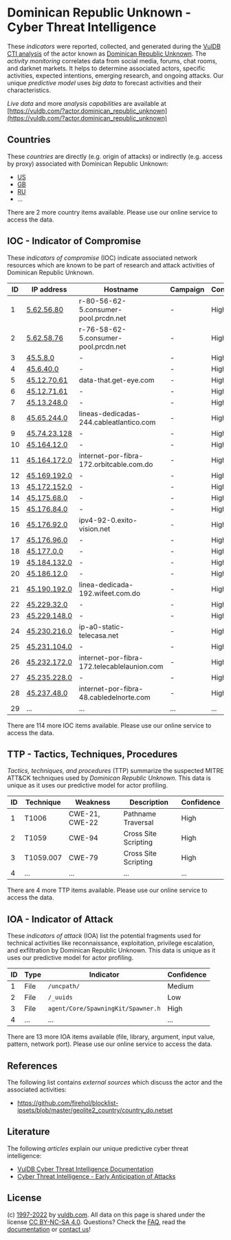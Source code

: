 # Dominican Republic Unknown - Cyber Threat Intelligence

These _indicators_ were reported, collected, and generated during the [VulDB CTI analysis](https://vuldb.com/?kb.cti) of the actor known as [Dominican Republic Unknown](https://vuldb.com/?actor.dominican_republic_unknown). The _activity monitoring_ correlates data from social media, forums, chat rooms, and darknet markets. It helps to determine associated actors, specific activities, expected intentions, emerging research, and ongoing attacks. Our unique _predictive model_ uses _big data_ to forecast activities and their characteristics.

_Live data_ and more _analysis capabilities_ are available at [https://vuldb.com/?actor.dominican_republic_unknown](https://vuldb.com/?actor.dominican_republic_unknown)

## Countries

These _countries_ are directly (e.g. origin of attacks) or indirectly (e.g. access by proxy) associated with Dominican Republic Unknown:

* [US](https://vuldb.com/?country.us)
* [GB](https://vuldb.com/?country.gb)
* [RU](https://vuldb.com/?country.ru)
* ...

There are 2 more country items available. Please use our online service to access the data.

## IOC - Indicator of Compromise

These _indicators of compromise_ (IOC) indicate associated network resources which are known to be part of research and attack activities of Dominican Republic Unknown.

ID | IP address | Hostname | Campaign | Confidence
-- | ---------- | -------- | -------- | ----------
1 | [5.62.56.80](https://vuldb.com/?ip.5.62.56.80) | r-80-56-62-5.consumer-pool.prcdn.net | - | High
2 | [5.62.58.76](https://vuldb.com/?ip.5.62.58.76) | r-76-58-62-5.consumer-pool.prcdn.net | - | High
3 | [45.5.8.0](https://vuldb.com/?ip.45.5.8.0) | - | - | High
4 | [45.6.40.0](https://vuldb.com/?ip.45.6.40.0) | - | - | High
5 | [45.12.70.61](https://vuldb.com/?ip.45.12.70.61) | data-that.get-eye.com | - | High
6 | [45.12.71.61](https://vuldb.com/?ip.45.12.71.61) | - | - | High
7 | [45.13.248.0](https://vuldb.com/?ip.45.13.248.0) | - | - | High
8 | [45.65.244.0](https://vuldb.com/?ip.45.65.244.0) | lineas-dedicadas-244.cableatlantico.com | - | High
9 | [45.74.23.128](https://vuldb.com/?ip.45.74.23.128) | - | - | High
10 | [45.164.12.0](https://vuldb.com/?ip.45.164.12.0) | - | - | High
11 | [45.164.172.0](https://vuldb.com/?ip.45.164.172.0) | internet-por-fibra-172.orbitcable.com.do | - | High
12 | [45.169.192.0](https://vuldb.com/?ip.45.169.192.0) | - | - | High
13 | [45.172.152.0](https://vuldb.com/?ip.45.172.152.0) | - | - | High
14 | [45.175.68.0](https://vuldb.com/?ip.45.175.68.0) | - | - | High
15 | [45.176.84.0](https://vuldb.com/?ip.45.176.84.0) | - | - | High
16 | [45.176.92.0](https://vuldb.com/?ip.45.176.92.0) | ipv4-92-0.exito-vision.net | - | High
17 | [45.176.96.0](https://vuldb.com/?ip.45.176.96.0) | - | - | High
18 | [45.177.0.0](https://vuldb.com/?ip.45.177.0.0) | - | - | High
19 | [45.184.132.0](https://vuldb.com/?ip.45.184.132.0) | - | - | High
20 | [45.186.12.0](https://vuldb.com/?ip.45.186.12.0) | - | - | High
21 | [45.190.192.0](https://vuldb.com/?ip.45.190.192.0) | linea-dedicada-192.wifeet.com.do | - | High
22 | [45.229.32.0](https://vuldb.com/?ip.45.229.32.0) | - | - | High
23 | [45.229.148.0](https://vuldb.com/?ip.45.229.148.0) | - | - | High
24 | [45.230.216.0](https://vuldb.com/?ip.45.230.216.0) | ip-a0-static-telecasa.net | - | High
25 | [45.231.104.0](https://vuldb.com/?ip.45.231.104.0) | - | - | High
26 | [45.232.172.0](https://vuldb.com/?ip.45.232.172.0) | internet-por-fibra-172.telecablelaunion.com | - | High
27 | [45.235.228.0](https://vuldb.com/?ip.45.235.228.0) | - | - | High
28 | [45.237.48.0](https://vuldb.com/?ip.45.237.48.0) | internet-por-fibra-48.cabledelnorte.com | - | High
29 | ... | ... | ... | ...

There are 114 more IOC items available. Please use our online service to access the data.

## TTP - Tactics, Techniques, Procedures

_Tactics, techniques, and procedures_ (TTP) summarize the suspected MITRE ATT&CK techniques used by _Dominican Republic Unknown_. This data is unique as it uses our predictive model for actor profiling.

ID | Technique | Weakness | Description | Confidence
-- | --------- | -------- | ----------- | ----------
1 | T1006 | CWE-21, CWE-22 | Pathname Traversal | High
2 | T1059 | CWE-94 | Cross Site Scripting | High
3 | T1059.007 | CWE-79 | Cross Site Scripting | High
4 | ... | ... | ... | ...

There are 4 more TTP items available. Please use our online service to access the data.

## IOA - Indicator of Attack

These _indicators of attack_ (IOA) list the potential fragments used for technical activities like reconnaissance, exploitation, privilege escalation, and exfiltration by Dominican Republic Unknown. This data is unique as it uses our predictive model for actor profiling.

ID | Type | Indicator | Confidence
-- | ---- | --------- | ----------
1 | File | `/uncpath/` | Medium
2 | File | `/_uuids` | Low
3 | File | `agent/Core/SpawningKit/Spawner.h` | High
4 | ... | ... | ...

There are 13 more IOA items available (file, library, argument, input value, pattern, network port). Please use our online service to access the data.

## References

The following list contains _external sources_ which discuss the actor and the associated activities:

* https://github.com/firehol/blocklist-ipsets/blob/master/geolite2_country/country_do.netset

## Literature

The following _articles_ explain our unique predictive cyber threat intelligence:

* [VulDB Cyber Threat Intelligence Documentation](https://vuldb.com/?kb.cti)
* [Cyber Threat Intelligence - Early Anticipation of Attacks](https://www.scip.ch/en/?labs.20201022)

## License

(c) [1997-2022](https://vuldb.com/?kb.changelog) by [vuldb.com](https://vuldb.com/?kb.about). All data on this page is shared under the license [CC BY-NC-SA 4.0](https://creativecommons.org/licenses/by-nc-sa/4.0/). Questions? Check the [FAQ](https://vuldb.com/?kb.faq), read the [documentation](https://vuldb.com/?kb) or [contact us](https://vuldb.com/?contact)!
